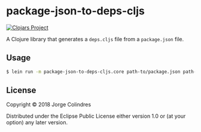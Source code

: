 # package-json-to-deps-cljs

[![Clojars Project](https://img.shields.io/clojars/v/package-json-to-deps-cljs.svg)](https://clojars.org/package-json-to-deps-cljs)

A Clojure library that generates a `deps.cljs` file from a `package.json` file.

## Usage

```bash
$ lein run -m package-json-to-deps-cljs.core path-to/package.json path-to/deps.cljs
```

## License

Copyright © 2018 Jorge Colindres

Distributed under the Eclipse Public License either version 1.0 or (at
your option) any later version.

